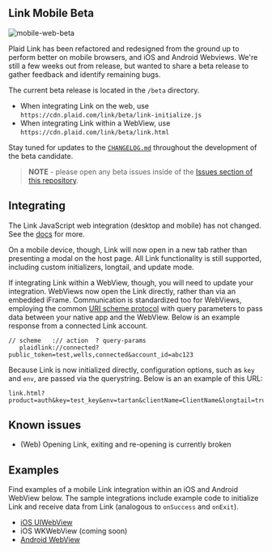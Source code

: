 Link Mobile Beta
---

![mobile-web-beta](https://cloud.githubusercontent.com/assets/1716394/19668683/4b6e5b82-9a0e-11e6-89ad-e362f34e0e31.jpg)

Plaid Link has been refactored and redesigned from the ground up to perform better
on mobile browsers, and iOS and Android Webviews. We're still a few weeks out
from release, but wanted to share a beta release to gather feedback and
identify remaining bugs.

The current beta release is located in the `/beta` directory.

- When integrating Link on the web, use `https://cdn.plaid.com/link/beta/link-initialize.js`
- When integrating Link within a WebView, use `https://cdn.plaid.com/link/beta/link.html`

Stay tuned for updates to the [`CHANGELOG.md`](/CHANGELOG.md) throughout the
development of the beta candidate.

> **NOTE** - please open any beta issues inside of the [Issues section of this
repository](https://github.com/plaid/link/issues/).

## Integrating

The Link JavaScript web integration (desktop and mobile) has not changed. See
the [docs][link-docs] for more.

On a mobile device, though, Link will now open in a new tab rather than
presenting a modal on the host page. All Link functionality is still supported,
including custom initializers, longtail, and update mode.

If integrating Link within a WebView, though, you will need to update your
integration. WebViews now open the Link directly, rather than via an embedded
iFrame. Communication is standardized too for WebViews, employing the common
[URI scheme protocol][scheme-protocol] with query parameters to pass data
between your native app and the WebView. Below is an example response from a
connected Link account.

```
// scheme   :// action  ? query-params
   plaidlink://connected?public_token=test,wells,connected&account_id=abc123
```

Because Link is now initialized directly, configuration options, such as `key`
and `env`, are passed via the querystring. Below is an an example of this URL:

```
link.html?product=auth&key=test_key&env=tartan&clientName=ClientName&longtail=true&isWebview=true&isMobile=true
```

## Known issues

- (Web) Opening Link, exiting and re-opening is currently broken

## Examples

Find examples of a mobile Link integration within an iOS and Android WebView
below. The sample integrations include example code to initialize Link and
receive data from Link (analogous to `onSuccess` and `onExit`).

- [iOS UIWebView](/uiwebview)
- iOS WKWebView (coming soon)
- [Android WebView](/android)

[link-docs]: https://plaid.com/docs/quickstart
[scheme-protocol]: https://en.wikipedia.org/wiki/Uniform_Resource_Identifier

